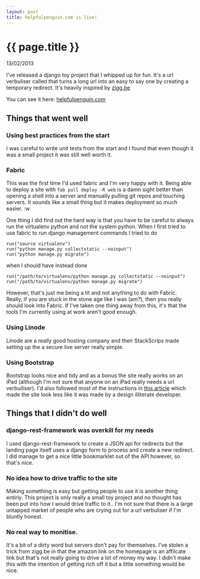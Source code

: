 ```yaml
---
layout: post
title: helpfulpenguin.com is live!
---
```


{{ page.title }}
================

<p class="meta">13/02/2013</p>

I've released a django toy project that I whipped up for fun. It's a url verbuliser called that turns a long url into an easy to say one by creating a temporary redirect. It's heavily inspired by [zigg.be][ziggbe]

You can see it here: [helpfulpenguin.com][hp]

## Things that went well

### Using best practices from the start

I was careful to write unit tests from the start and I found that even though it was a small project it was still well worth it.

### Fabric

This was the first time I'd used fabric and I'm very happy with it. Being able to deploy a site with `fab pull deploy -R web` is a damn sight better than opening a shell into a server and manually pulling git repos and touching servers. It sounds like a small thing but it makes deployment so much easier. :w

One thing I did find out the hard way is that you have to be careful to always run the virtualenv python and not the system python. When I first tried to use fabric to run django management commands I tried to do 

    run("source virtualenv")
    run("python manage.py collectstatic --noinput")
    run("python manage.py migrate")

when I should have instead done

    run("/path/to/virtualenv/python manage.py collectstatic --noinput")
    run("/path/to/virtualenv/python manage.py migrate")

However, that's just me being a tit and not anything to do with Fabric. Really, if you are stuck in the stone age like I was (am?), then you really should look into Fabric. If I've taken one thing away from this, it's that the tools I'm currently using at work aren't good enough.

### Using Linode

Linode are a really good hosting company and their StackScrips made setting up the a secure live server really simple.

### Using Bootstrap

Bootstrap looks nice and tidy and as a bonus the site really works on an iPad (although I'm not sure that anyone on an iPad really needs a url verbuiliser). I'd also followed most of the instructions in [this article][design] which made the site look less like it was made by a design illiterate developer. 

## Things that I didn't do well

### django-rest-framework was overkill for my needs

I used django-rest-framework to create a JSON api for redirects but the landing page itself uses a django form to process and create a new redirect. I did manage to get a nice little bookmarklet out of the API however, so that's nice.

### No idea how to drive traffic to the site
Making something is easy but getting people to use it is another thing entirly. This project is only really a small toy project and no thought has been put into how I would drive traffic to it.. I'm not sure that there is a large untapped market of people who are crying out for a url verbuliser if I'm bluntly honest. 

### No real way to monitise.

It's a bit of a dirty word but servers don't pay for themselves. I've stolen a trick from zigg.be in that the amazon link on the homepage is an affilcate link but that's not really going to drive a lot of money my way. I didn't make this with the intention of getting rich off it but a little something would be nice. 

[hp]: http://www.helpfulpenguin.com "helpfulpenguin.com"
[ziggbe]: http://zigg.be "Zigg.be"
[design]: http://24ways.org/2012/how-to-make-your-site-look-half-decent/
[fabric]: http://docs.fabfile.org/en/1.5/
